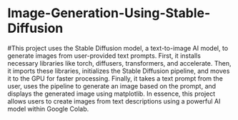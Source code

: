 # Image-Generation-Using-Stable-Diffusion
#This project uses the Stable Diffusion model, a text-to-image AI model, to generate images from user-provided text prompts. First, it installs necessary libraries like torch, diffusers, transformers, and accelerate. Then, it imports these libraries, initializes the Stable Diffusion pipeline, and moves it to the GPU for faster processing. Finally, it takes a text prompt from the user, uses the pipeline to generate an image based on the prompt, and displays the generated image using matplotlib. In essence, this project allows users to create images from text descriptions using a powerful AI model within Google Colab.
